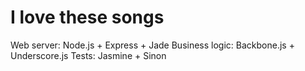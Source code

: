 # I love these songs #

Web server: Node.js + Express + Jade
Business logic: Backbone.js + Underscore.js
Tests: Jasmine + Sinon